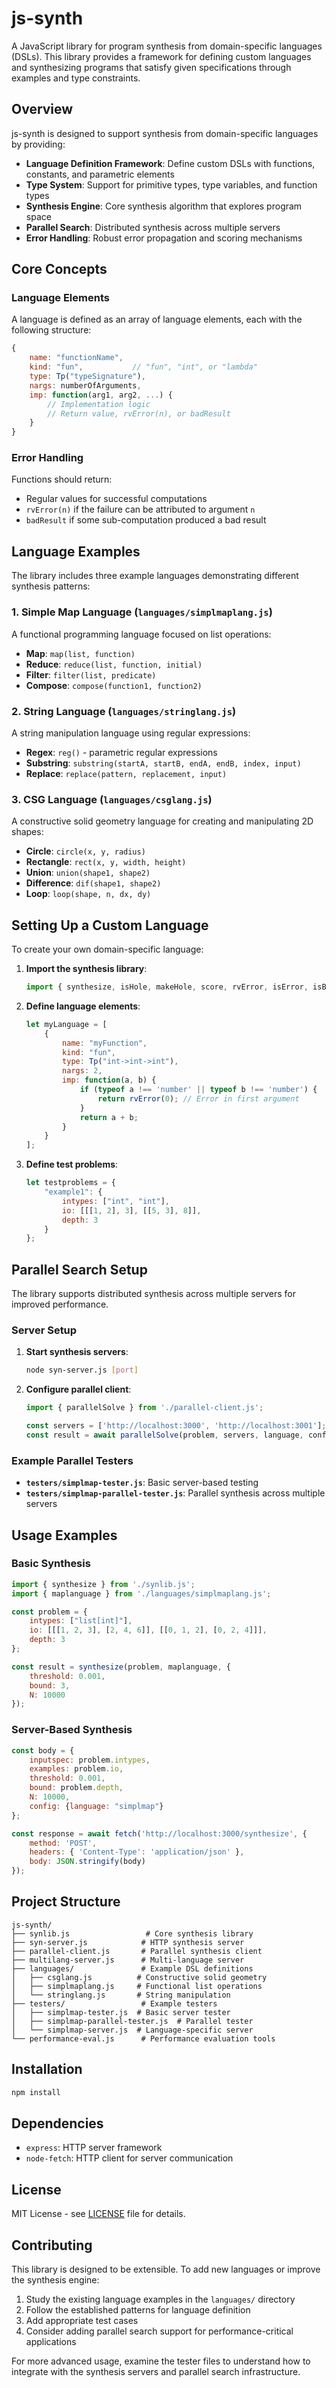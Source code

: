 # js-synth

A JavaScript library for program synthesis from domain-specific languages (DSLs). This library provides a framework for defining custom languages and synthesizing programs that satisfy given specifications through examples and type constraints.

## Overview

js-synth is designed to support synthesis from domain-specific languages by providing:

- **Language Definition Framework**: Define custom DSLs with functions, constants, and parametric elements
- **Type System**: Support for primitive types, type variables, and function types
- **Synthesis Engine**: Core synthesis algorithm that explores program space
- **Parallel Search**: Distributed synthesis across multiple servers
- **Error Handling**: Robust error propagation and scoring mechanisms

## Core Concepts

### Language Elements

A language is defined as an array of language elements, each with the following structure:

```javascript
{
    name: "functionName",
    kind: "fun",           // "fun", "int", or "lambda"
    type: Tp("typeSignature"),
    nargs: numberOfArguments,
    imp: function(arg1, arg2, ...) {
        // Implementation logic
        // Return value, rvError(n), or badResult
    }    
}
```

### Error Handling

Functions should return:
- Regular values for successful computations
- `rvError(n)` if the failure can be attributed to argument `n`
- `badResult` if some sub-computation produced a bad result


## Language Examples

The library includes three example languages demonstrating different synthesis patterns:


### 1. Simple Map Language (`languages/simplmaplang.js`)
A functional programming language focused on list operations:
- **Map**: `map(list, function)`
- **Reduce**: `reduce(list, function, initial)`
- **Filter**: `filter(list, predicate)`
- **Compose**: `compose(function1, function2)`

### 2. String Language (`languages/stringlang.js`)
A string manipulation language using regular expressions:
- **Regex**: `reg()` - parametric regular expressions
- **Substring**: `substring(startA, startB, endA, endB, index, input)`
- **Replace**: `replace(pattern, replacement, input)`


### 3. CSG Language (`languages/csglang.js`)
A constructive solid geometry language for creating and manipulating 2D shapes:
- **Circle**: `circle(x, y, radius)`
- **Rectangle**: `rect(x, y, width, height)`
- **Union**: `union(shape1, shape2)`
- **Difference**: `dif(shape1, shape2)`
- **Loop**: `loop(shape, n, dx, dy)`

## Setting Up a Custom Language

To create your own domain-specific language:

1. **Import the synthesis library**:
   ```javascript
   import { synthesize, isHole, makeHole, score, rvError, isError, isBadResult, Tp } from './synlib.js';
   ```

2. **Define language elements**:
   ```javascript
   let myLanguage = [
       {
           name: "myFunction",
           kind: "fun",
           type: Tp("int->int->int"),
           nargs: 2,
           imp: function(a, b) {
               if (typeof a !== 'number' || typeof b !== 'number') {
                   return rvError(0); // Error in first argument
               }
               return a + b;
           }
       }
   ];
   ```

3. **Define test problems**:
   ```javascript
   let testproblems = {
       "example1": {
           intypes: ["int", "int"],
           io: [[[1, 2], 3], [[5, 3], 8]],
           depth: 3
       }
   };
   ```

## Parallel Search Setup

The library supports distributed synthesis across multiple servers for improved performance.

### Server Setup

1. **Start synthesis servers**:
   ```bash
   node syn-server.js [port]
   ```

2. **Configure parallel client**:
   ```javascript
   import { parallelSolve } from './parallel-client.js';
   
   const servers = ['http://localhost:3000', 'http://localhost:3001'];
   const result = await parallelSolve(problem, servers, language, config);
   ```

### Example Parallel Testers

- **`testers/simplmap-tester.js`**: Basic server-based testing
- **`testers/simplmap-parallel-tester.js`**: Parallel synthesis across multiple servers

## Usage Examples

### Basic Synthesis

```javascript
import { synthesize } from './synlib.js';
import { maplanguage } from './languages/simplmaplang.js';

const problem = {
    intypes: ["list[int]"],
    io: [[[1, 2, 3], [2, 4, 6]], [[0, 1, 2], [0, 2, 4]]],
    depth: 3
};

const result = synthesize(problem, maplanguage, {
    threshold: 0.001,
    bound: 3,
    N: 10000
});
```

### Server-Based Synthesis

```javascript
const body = {
    inputspec: problem.intypes,
    examples: problem.io,
    threshold: 0.001,
    bound: problem.depth,
    N: 10000,
    config: {language: "simplmap"}
};

const response = await fetch('http://localhost:3000/synthesize', {
    method: 'POST',
    headers: { 'Content-Type': 'application/json' },
    body: JSON.stringify(body)
});
```

## Project Structure

```
js-synth/
├── synlib.js                 # Core synthesis library
├── syn-server.js            # HTTP synthesis server
├── parallel-client.js       # Parallel synthesis client
├── multilang-server.js      # Multi-language server
├── languages/               # Example DSL definitions
│   ├── csglang.js          # Constructive solid geometry
│   ├── simplmaplang.js     # Functional list operations
│   └── stringlang.js       # String manipulation
├── testers/                 # Example testers
│   ├── simplmap-tester.js  # Basic server tester
│   ├── simplmap-parallel-tester.js  # Parallel tester
│   └── simplmap-server.js  # Language-specific server
└── performance-eval.js      # Performance evaluation tools
```

## Installation

```bash
npm install
```

## Dependencies

- `express`: HTTP server framework
- `node-fetch`: HTTP client for server communication

## License

MIT License - see [LICENSE](LICENSE) file for details.

## Contributing

This library is designed to be extensible. To add new languages or improve the synthesis engine:

1. Study the existing language examples in the `languages/` directory
2. Follow the established patterns for language definition
3. Add appropriate test cases
4. Consider adding parallel search support for performance-critical applications

For more advanced usage, examine the tester files to understand how to integrate with the synthesis servers and parallel search infrastructure. 